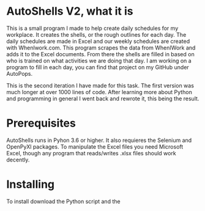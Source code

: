 # AutoShells V2, what it is
This is a small program I made to help create daily schedules for my workplace. It creates the shells, or the rough outlines for each day. The daily schedules are made in Excel and our weekly schedules are created with WhenIwork.com. This program scrapes the data from WhenIWork and adds it to the Excel documents. From there the shells are filled in based on who is trained on what activities we are doing that day. I am working on a program to fill in each day, you can find that project on my GitHub under AutoPops.

This is the second iteration I have made for this task. The first version was much longer at over 1000 lines of code. After learning more about Python and programming in general I went back and rewrote it, this being the result.

# Prerequisites
AutoShells runs in Pyhon 3.6 or higher. It also requieres the Selenium and OpenPyXl packages. To manipulate the Excel files you need Microsoft Excel, though any program that reads/writes .xlsx files should work decently.


# Installing

To install download the Python script and the 
